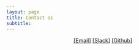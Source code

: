 ```yaml
---
layout: page
title: Contact Us
subtitle: 
---
```


[//]: # (<h3 style='margin-bottom: 10pt;'>Topics</h3>)

<center>
<div class="assets">
<a href="mailto:growing.ai.like.a.child@gmail.com" target="_blank">[Email]</a>
<a href="https://join.slack.com/t/growingailikeachild/shared_invite/zt-2rw1oqto3-I7IsBoawbi6btzBkaTFI8g
" target="_blank">[Slack]</a>
<a href="https://github.com/growing-ai-like-a-child" target="_blank">[Github]</a>
</div>
</center>


